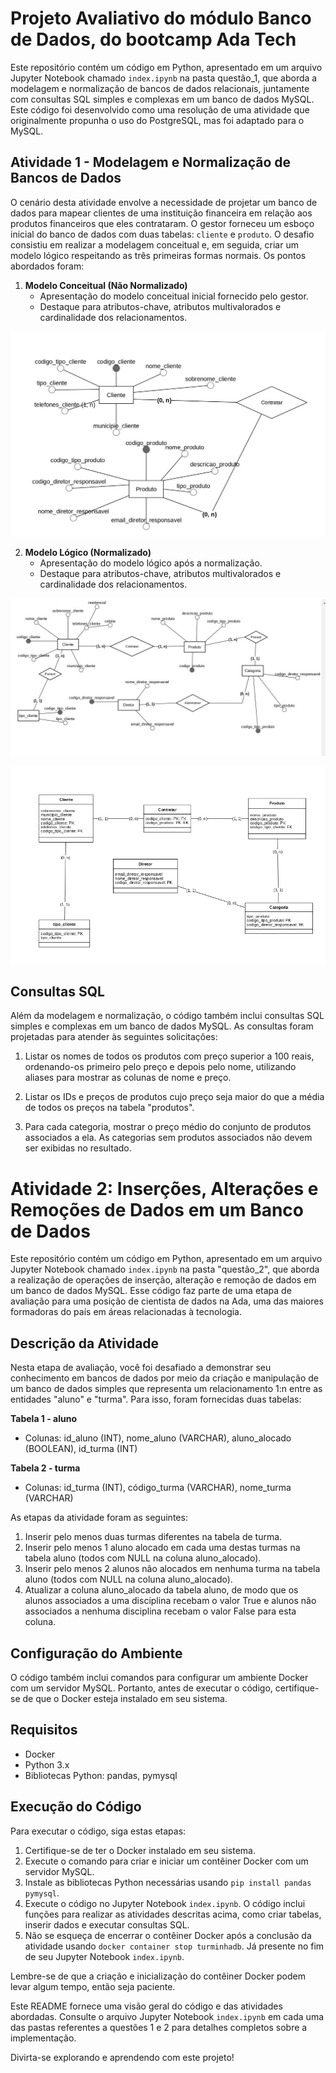 # Projeto Avaliativo do módulo Banco de Dados, do bootcamp Ada Tech

Este repositório contém um código em Python, apresentado em um arquivo Jupyter Notebook chamado `index.ipynb` na pasta questão_1, que aborda a modelagem e normalização de bancos de dados relacionais, juntamente com consultas SQL simples e complexas em um banco de dados MySQL. Este código foi desenvolvido como uma resolução de uma atividade que originalmente propunha o uso do PostgreSQL, mas foi adaptado para o MySQL.

## Atividade 1 - Modelagem e Normalização de Bancos de Dados

O cenário desta atividade envolve a necessidade de projetar um banco de dados para mapear clientes de uma instituição financeira em relação aos produtos financeiros que eles contrataram. O gestor forneceu um esboço inicial do banco de dados com duas tabelas: `cliente` e `produto`. O desafio consistiu em realizar a modelagem conceitual e, em seguida, criar um modelo lógico respeitando as três primeiras formas normais. Os pontos abordados foram:

1. **Modelo Conceitual (Não Normalizado)**
   - Apresentação do modelo conceitual inicial fornecido pelo gestor.
   - Destaque para atributos-chave, atributos multivalorados e cardinalidade dos relacionamentos.
   
![Modelo Conceitual Não Normalizado](/images/modelo_conceitual.jpg)

2. **Modelo Lógico (Normalizado)**
   - Apresentação do modelo lógico após a normalização.
   - Destaque para atributos-chave, atributos multivalorados e cardinalidade dos relacionamentos.

![Modelo Conceitual Normalizado](/images/modelo_conceitual_normalizado.jpg)

![Modelo Lógico Normalizado](/images/modelo_logico_normalizado.jpg)

## Consultas SQL

Além da modelagem e normalização, o código também inclui consultas SQL simples e complexas em um banco de dados MySQL. As consultas foram projetadas para atender às seguintes solicitações:

1. Listar os nomes de todos os produtos com preço superior a 100 reais, ordenando-os primeiro pelo preço e depois pelo nome, utilizando aliases para mostrar as colunas de nome e preço.

2. Listar os IDs e preços de produtos cujo preço seja maior do que a média de todos os preços na tabela "produtos".

3. Para cada categoria, mostrar o preço médio do conjunto de produtos associados a ela. As categorias sem produtos associados não devem ser exibidas no resultado.

# Atividade 2: Inserções, Alterações e Remoções de Dados em um Banco de Dados

Este repositório contém um código em Python, apresentado em um arquivo Jupyter Notebook chamado `index.ipynb` na pasta "questão_2", que aborda a realização de operações de inserção, alteração e remoção de dados em um banco de dados MySQL. Esse código faz parte de uma etapa de avaliação para uma posição de cientista de dados na Ada, uma das maiores formadoras do país em áreas relacionadas à tecnologia.

## Descrição da Atividade

Nesta etapa de avaliação, você foi desafiado a demonstrar seu conhecimento em bancos de dados por meio da criação e manipulação de um banco de dados simples que representa um relacionamento 1:n entre as entidades "aluno" e "turma". Para isso, foram fornecidas duas tabelas:

**Tabela 1 - aluno**
- Colunas: id_aluno (INT), nome_aluno (VARCHAR), aluno_alocado (BOOLEAN), id_turma (INT)

**Tabela 2 - turma**
- Colunas: id_turma (INT), código_turma (VARCHAR), nome_turma (VARCHAR)

As etapas da atividade foram as seguintes:

1. Inserir pelo menos duas turmas diferentes na tabela de turma.
2. Inserir pelo menos 1 aluno alocado em cada uma destas turmas na tabela aluno (todos com NULL na coluna aluno_alocado).
3. Inserir pelo menos 2 alunos não alocados em nenhuma turma na tabela aluno (todos com NULL na coluna aluno_alocado).
4. Atualizar a coluna aluno_alocado da tabela aluno, de modo que os alunos associados a uma disciplina recebam o valor True e alunos não associados a nenhuma disciplina recebam o valor False para esta coluna.

## Configuração do Ambiente

O código também inclui comandos para configurar um ambiente Docker com um servidor MySQL. Portanto, antes de executar o código, certifique-se de que o Docker esteja instalado em seu sistema.

## Requisitos

- Docker
- Python 3.x
- Bibliotecas Python: pandas, pymysql

## Execução do Código

Para executar o código, siga estas etapas:

1. Certifique-se de ter o Docker instalado em seu sistema.
2. Execute o comando para criar e iniciar um contêiner Docker com um servidor MySQL.
3. Instale as bibliotecas Python necessárias usando `pip install pandas pymysql`.
4. Execute o código no Jupyter Notebook `index.ipynb`. O código inclui funções para realizar as atividades descritas acima, como criar tabelas, inserir dados e executar consultas SQL.
5. Não se esqueça de encerrar o contêiner Docker após a conclusão da atividade usando `docker container stop turminhadb`. Já presente no fim de seu Jupyter Notebook `index.ipynb`.

Lembre-se de que a criação e inicialização do contêiner Docker podem levar algum tempo, então seja paciente.

Este README fornece uma visão geral do código e das atividades abordadas.
Consulte o arquivo Jupyter Notebook `index.ipynb` em cada uma das pastas referentes a questões 1 e 2 para detalhes completos sobre a implementação.

Divirta-se explorando e aprendendo com este projeto!